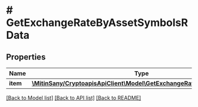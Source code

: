# # GetExchangeRateByAssetSymbolsRData

## Properties

Name | Type | Description | Notes
------------ | ------------- | ------------- | -------------
**item** | [**\MitinSany/CryptoapisApiClient\Model\GetExchangeRateByAssetSymbolsRI**](GetExchangeRateByAssetSymbolsRI.md) |  |

[[Back to Model list]](../../README.md#models) [[Back to API list]](../../README.md#endpoints) [[Back to README]](../../README.md)
